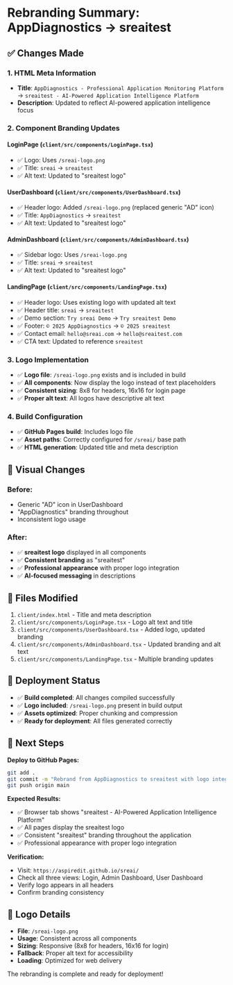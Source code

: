 # Rebranding Summary: AppDiagnostics → sreaitest

## ✅ Changes Made

### 1. HTML Meta Information
- **Title**: `AppDiagnostics - Professional Application Monitoring Platform` → `sreaitest - AI-Powered Application Intelligence Platform`
- **Description**: Updated to reflect AI-powered application intelligence focus

### 2. Component Branding Updates

#### LoginPage (`client/src/components/LoginPage.tsx`)
- ✅ Logo: Uses `/sreai-logo.png` 
- ✅ Title: `sreai` → `sreaitest`
- ✅ Alt text: Updated to "sreaitest logo"

#### UserDashboard (`client/src/components/UserDashboard.tsx`)
- ✅ Header logo: Added `/sreai-logo.png` (replaced generic "AD" icon)
- ✅ Title: `AppDiagnostics` → `sreaitest`
- ✅ Alt text: Updated to "sreaitest logo"

#### AdminDashboard (`client/src/components/AdminDashboard.tsx`)
- ✅ Sidebar logo: Uses `/sreai-logo.png`
- ✅ Title: `sreai` → `sreaitest`
- ✅ Alt text: Updated to "sreaitest logo"

#### LandingPage (`client/src/components/LandingPage.tsx`)
- ✅ Header logo: Uses existing logo with updated alt text
- ✅ Header title: `sreai` → `sreaitest`
- ✅ Demo section: `Try sreai Demo` → `Try sreaitest Demo`
- ✅ Footer: `© 2025 AppDiagnostics` → `© 2025 sreaitest`
- ✅ Contact email: `hello@sreai.com` → `hello@sreaitest.com`
- ✅ CTA text: Updated to reference `sreaitest`

### 3. Logo Implementation
- ✅ **Logo file**: `/sreai-logo.png` exists and is included in build
- ✅ **All components**: Now display the logo instead of text placeholders
- ✅ **Consistent sizing**: 8x8 for headers, 16x16 for login page
- ✅ **Proper alt text**: All logos have descriptive alt text

### 4. Build Configuration
- ✅ **GitHub Pages build**: Includes logo file
- ✅ **Asset paths**: Correctly configured for `/sreai/` base path
- ✅ **HTML generation**: Updated title and meta description

## 🎯 Visual Changes

### Before:
- Generic "AD" icon in UserDashboard
- "AppDiagnostics" branding throughout
- Inconsistent logo usage

### After:
- ✅ **sreaitest logo** displayed in all components
- ✅ **Consistent branding** as "sreaitest"
- ✅ **Professional appearance** with proper logo integration
- ✅ **AI-focused messaging** in descriptions

## 📁 Files Modified

1. `client/index.html` - Title and meta description
2. `client/src/components/LoginPage.tsx` - Logo alt text and title
3. `client/src/components/UserDashboard.tsx` - Added logo, updated branding
4. `client/src/components/AdminDashboard.tsx` - Updated branding and alt text
5. `client/src/components/LandingPage.tsx` - Multiple branding updates

## 🚀 Deployment Status

- ✅ **Build completed**: All changes compiled successfully
- ✅ **Logo included**: `/sreai-logo.png` present in build output
- ✅ **Assets optimized**: Proper chunking and compression
- ✅ **Ready for deployment**: All files generated correctly

## 🔧 Next Steps

**Deploy to GitHub Pages:**
```bash
git add .
git commit -m "Rebrand from AppDiagnostics to sreaitest with logo integration"
git push origin main
```

**Expected Results:**
- ✅ Browser tab shows "sreaitest - AI-Powered Application Intelligence Platform"
- ✅ All pages display the sreaitest logo
- ✅ Consistent "sreaitest" branding throughout the application
- ✅ Professional appearance with proper logo integration

**Verification:**
- Visit: `https://aspiredit.github.io/sreai/`
- Check all three views: Login, Admin Dashboard, User Dashboard
- Verify logo appears in all headers
- Confirm branding consistency

## 🎨 Logo Details

- **File**: `/sreai-logo.png`
- **Usage**: Consistent across all components
- **Sizing**: Responsive (8x8 for headers, 16x16 for login)
- **Fallback**: Proper alt text for accessibility
- **Loading**: Optimized for web delivery

The rebranding is complete and ready for deployment!